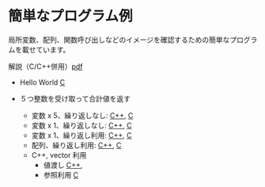 # 簡単なプログラム例

局所変数、配列、関数呼び出しなどのイメージを確認するための簡単なプログラムを載せています。

解説（C/C++併用）[pdf](https://www.nc.ii.konan-u.ac.jp/projects/JOIregio/slides/regioIntro.pdf)

* Hello World [C](./hello.c)

* ５つ整数を受け取って合計値を返す
  * 変数 x 5、繰り返しなし: [C++](./pro1a.cpp), [C](./pro1a.c)
  * 変数 x 1、繰り返しなし: [C++](./pro1b.cpp), [C](./pro1b.c)
  * 変数 x 1、繰り返し利用: [C++](./pro1c.cpp), [C](./pro1c.c)
  * 配列、繰り返し利用: [C++](./pro1d.cpp), [C](./pro1d.c)
  * C++, vector 利用
    * 値渡し [C++](./pro1e.cpp),
    * 参照利用 [C](./pro1f.cpp)

